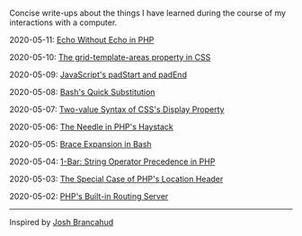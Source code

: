 Concise write-ups about the things I have learned during the course of my interactions with a computer.

2020-05-11: [Echo Without Echo in PHP](/php/echo.md)

2020-05-10: [The grid-template-areas property in CSS](/css/grid-template-areas.md)

2020-05-09: [JavaScript's padStart and padEnd](/js/pad.md)

2020-05-08: [Bash's Quick Substitution](/bash/quick-substitution.md)

2020-05-07: [Two-value Syntax of CSS's Display Property](/css/two-value-display.md)

2020-05-06: [The Needle in PHP's Haystack](/php/needle-haystack.md)

2020-05-05: [Brace Expansion in Bash](/bash/brace-expansion.md)

2020-05-04: [1-Bar: String Operator Precedence in PHP](/php/1-bar.md)

2020-05-03: [The Special Case of PHP's Location Header](/php/location-header.md)

2020-05-02: [PHP's Built-in Routing Server](/php/php-router-script.md)

---

Inspired by [Josh Brancahud](https://dev.to/jbranchaud/how-i-built-a-learning-machine-45k9)
